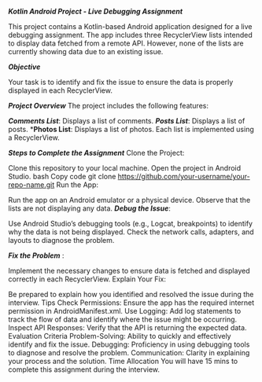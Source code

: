 ***Kotlin Android Project - Live Debugging Assignment*** 

This project contains a Kotlin-based Android application designed for a live debugging assignment. The app includes three RecyclerView lists intended to display data fetched from a remote API. However, none of the lists are currently showing data due to an existing issue.

***Objective*** 

Your task is to identify and fix the issue to ensure the data is properly displayed in each RecyclerView.

***Project Overview*** 
The project includes the following features: 

***Comments List***: Displays a list of comments. 
***Posts List***: Displays a list of posts. 
***Photos List**: Displays a list of photos. 
Each list is implemented using a RecyclerView. 

***Steps to Complete the Assignment***
Clone the Project: 

Clone this repository to your local machine. 
Open the project in Android Studio. 
bash 
Copy code 
git clone https://github.com/your-username/your-repo-name.git
Run the App: 

Run the app on an Android emulator or a physical device. 
Observe that the lists are not displaying any data. 
***Debug the Issue***: 

Use Android Studio’s debugging tools (e.g., Logcat, breakpoints) to identify why the data is not being displayed. 
Check the network calls, adapters, and layouts to diagnose the problem.  

***Fix the Problem*** : 

Implement the necessary changes to ensure data is fetched and displayed correctly in each RecyclerView. 
Explain Your Fix: 

Be prepared to explain how you identified and resolved the issue during the interview. 
Tips
Check Permissions: Ensure the app has the required internet permission in AndroidManifest.xml. 
Use Logging: Add log statements to track the flow of data and identify where the issue might be occurring. 
Inspect API Responses: Verify that the API is returning the expected data. 
Evaluation Criteria 
Problem-Solving: Ability to quickly and effectively identify and fix the issue. 
Debugging: Proficiency in using debugging tools to diagnose and resolve the problem. 
Communication: Clarity in explaining your process and the solution. 
Time Allocation 
You will have 15 mins to complete this assignment during the interview. 

